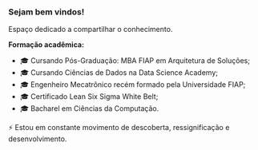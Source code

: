 ### Sejam bem vindos! 

Espaço dedicado a compartilhar o conhecimento.

**Formação acadêmica:**

- 🎓 Cursando Pós-Graduação: MBA FIAP em Arquitetura de Soluções;
- 🎓 Cursando Ciências de Dados na Data Science Academy;
- 🎓 Engenheiro Mecatrônico recém formado pela Universidade FIAP;
- 🎓 Certificado Lean Six Sigma White Belt;
- 🎓 Bacharel em Ciências da Computação.

⚡ Estou em constante movimento de descoberta, ressignificação e desenvolvimento.


